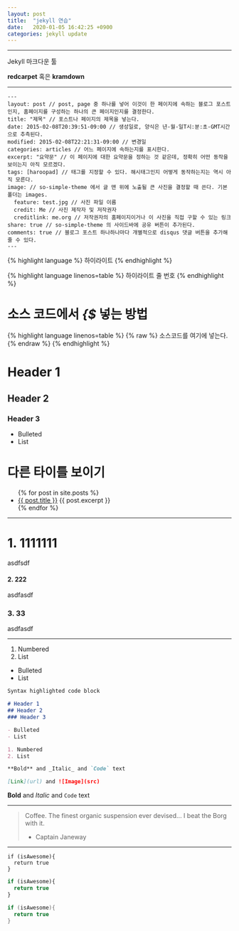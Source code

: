 ```yaml
---
layout: post
title:  "jekyll 연습"
date:   2020-01-05 16:42:25 +0900
categories: jekyll update
---
```


------------


Jekyll 마크다운 툴

**redcarpet** 혹은 **kramdown**

----------


```
---
layout: post // post, page 중 하나를 넣어 이것이 한 페이지에 속하는 블로그 포스트인지, 홈페이지를 구성하는 하나의 큰 페이지인지를 결정한다.
title: "제목" // 포스트나 페이지의 제목을 넣는다.
date: 2015-02-08T20:39:51-09:00 // 생성일로, 양식은 년-월-일T시:분:초-GMT시간 으로 추측된다.
modified: 2015-02-08T22:21:31-09:00 // 변경일
categories: articles // 어느 페이지에 속하는지를 표시한다.
excerpt: "요약문" // 이 페이지에 대한 요약문을 정하는 것 같은데, 정확히 어떤 동작을 보이는지 아직 모르겠다.
tags: [haroopad] // 태그를 지정할 수 있다. 해시태그인지 어떻게 동작하는지는 역시 아직 모른다.
image: // so-simple-theme 에서 글 맨 위에 노출될 큰 사진을 결정할 때 쓴다. 기본 폴더는 images.
  feature: test.jpg // 사진 파일 이름
  credit: Me // 사진 제작자 및 저작권자
  creditlink: me.org // 저작권자의 홈페이지이거나 이 사진을 직접 구할 수 있는 링크
share: true // so-simple-theme 의 사이드바에 공유 버튼이 추가된다.
comments: true // 블로그 포스트 하나하나마다 개별적으로 disqus 댓글 버튼을 추가해줄 수 있다.
---
```





{% highlight language %}
하이라이트
{% endhighlight %}

{% highlight language linenos=table %}
하이라이트 줄 번호
{% endhighlight %}

# **소스 코드에서** *{$* **넣는 방법** 
{% highlight language linenos=table %}
{% raw %}
소스코드를 여기에 넣는다.
{% endraw %}
{% endhighlight %}


# Header 1
## Header 2
### Header 3

- Bulleted
- List


# **다른 타이틀 보이기**
<ul>
  {% for post in site.posts %}
    <li>
      <a href="{{ post.url }}">{{ post.title }}</a>
      {{ post.excerpt }}
    </li>
  {% endfor %}
</ul>
 

--------------------------
# 1. 1111111
asdfsdf
#### 2. 222
asdfasdf
### 3. 33
asdfasdf

---------

1. Numbered
2. List


- Bulleted
- List


```markdown
Syntax highlighted code block

# Header 1
## Header 2
### Header 3

- Bulleted
- List

1. Numbered
2. List

**Bold** and _Italic_ and `Code` text

[Link](url) and ![Image](src)
```


**Bold** and _Italic_ and `Code` text





---------------


> Coffee. The finest organic suspension ever devised... I beat the Borg with it.
> - Captain Janeway


-----------

```
if (isAwesome){
  return true
}
```

```javascript
if (isAwesome){
  return true
}
```

```java
if (isAwesome){
  return true
}
```